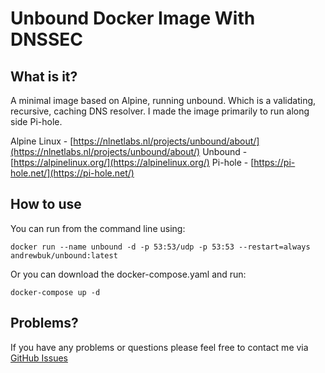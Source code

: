 # Unbound Docker Image With DNSSEC

## What is it?

A minimal image based on Alpine, running unbound. Which is a validating, recursive, caching DNS resolver.
I made the image primarily to run along side Pi-hole.

Alpine Linux - [https://nlnetlabs.nl/projects/unbound/about/](https://nlnetlabs.nl/projects/unbound/about/)
Unbound - [https://alpinelinux.org/](https://alpinelinux.org/)
Pi-hole - [https://pi-hole.net/](https://pi-hole.net/)

## How to use

You can run from the command line using:

```console
docker run --name unbound -d -p 53:53/udp -p 53:53 --restart=always andrewbuk/unbound:latest
```

Or you can download the docker-compose.yaml and run:

```console
docker-compose up -d
```

## Problems?

If you have any problems or questions please feel free to contact me via [GitHub Issues](https://github.com/kerravon/docker-unbound/issues)

